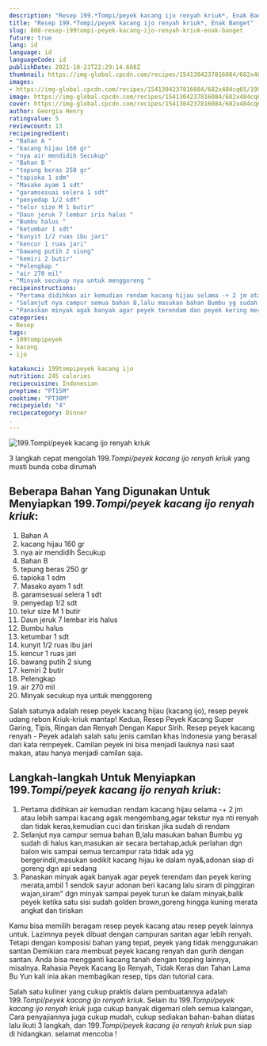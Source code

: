 ```yaml
---
description: "Resep 199.*Tompi/peyek kacang ijo renyah kriuk*, Enak Banget"
title: "Resep 199.*Tompi/peyek kacang ijo renyah kriuk*, Enak Banget"
slug: 808-resep-199tompi-peyek-kacang-ijo-renyah-kriuk-enak-banget
future: true
lang: id
language: id
languageCode: id
publishDate: 2021-10-23T22:29:14.668Z 
thumbnail: https://img-global.cpcdn.com/recipes/1541304237816084/682x484cq65/199tompipeyek-kacang-ijo-renyah-kriuk-foto-resep-utama.png
images:
- https://img-global.cpcdn.com/recipes/1541304237816084/682x484cq65/199tompipeyek-kacang-ijo-renyah-kriuk-foto-resep-utama.png
image: https://img-global.cpcdn.com/recipes/1541304237816084/682x484cq65/199tompipeyek-kacang-ijo-renyah-kriuk-foto-resep-utama.png
cover: https://img-global.cpcdn.com/recipes/1541304237816084/682x484cq65/199tompipeyek-kacang-ijo-renyah-kriuk-foto-resep-utama.png
author: Georgia Henry
ratingvalue: 5
reviewcount: 13
recipeingredient:
- "Bahan A "
- "kacang hijau 160 gr"
- "nya air mendidih Secukup"
- "Bahan B "
- "tepung beras 250 gr"
- "tapioka 1 sdm"
- "Masako ayam 1 sdt"
- "garamsesuai selera 1 sdt"
- "penyedap 1/2 sdt"
- "telur size M 1 butir"
- "Daun jeruk 7 lembar iris halus "
- "Bumbu halus "
- "ketumbar 1 sdt"
- "kunyit 1/2 ruas ibu jari"
- "kencur 1 ruas jari"
- "bawang putih 2 siung"
- "kemiri 2 butir"
- "Pelengkap "
- "air 270 mil"
- "Minyak secukup nya untuk menggoreng "
recipeinstructions:
- "Pertama didihkan air kemudian rendam kacang hijau selama -+ 2 jm atau lebih sampai kacang agak mengembang,agar tekstur nya nti renyah dan tidak keras,kemudian cuci dan tiriskan jika sudah di rendam"
- "Selanjut nya campur semua bahan B,lalu masukan bahan Bumbu yg sudah di halus kan,masukan air secara bertahap,aduk perlahan dgn balon wis sampai semua tercampur rata tidak ada yg bergerindil,masukan sedikit kacang hijau ke dalam nya&amp;,adonan siap di goreng dgn api sedang"
- "Panaskan minyak agak banyak agar peyek terendam dan peyek kering merata,ambil 1 sendok sayur adonan beri kacang lalu siram di pinggiran wajan,siram&#34; dgn minyak sampai peyek turun ke dalam minyak,balik peyek ketika satu sisi sudah golden brown,goreng hingga kuning merata angkat dan tiriskan"
categories:
- Resep
tags:
- 199tompipeyek
- kacang
- ijo

katakunci: 199tompipeyek kacang ijo 
nutrition: 245 calories
recipecuisine: Indonesian
preptime: "PT15M"
cooktime: "PT38M"
recipeyield: "4"
recipecategory: Dinner
. 
---
```



![199.*Tompi/peyek kacang ijo renyah kriuk*](https://img-global.cpcdn.com/recipes/1541304237816084/682x484cq65/199tompipeyek-kacang-ijo-renyah-kriuk-foto-resep-utama.png)

3 langkah cepat mengolah  199.*Tompi/peyek kacang ijo renyah kriuk* yang musti bunda coba dirumah

<!--inarticleads1-->

## Beberapa Bahan Yang Digunakan Untuk Menyiapkan 199.*Tompi/peyek kacang ijo renyah kriuk*:

1. Bahan A 
1. kacang hijau 160 gr
1. nya air mendidih Secukup
1. Bahan B 
1. tepung beras 250 gr
1. tapioka 1 sdm
1. Masako ayam 1 sdt
1. garamsesuai selera 1 sdt
1. penyedap 1/2 sdt
1. telur size M 1 butir
1. Daun jeruk 7 lembar iris halus 
1. Bumbu halus 
1. ketumbar 1 sdt
1. kunyit 1/2 ruas ibu jari
1. kencur 1 ruas jari
1. bawang putih 2 siung
1. kemiri 2 butir
1. Pelengkap 
1. air 270 mil
1. Minyak secukup nya untuk menggoreng 

Salah satunya adalah resep peyek kacang hijau (kacang ijo), resep peyek udang rebon Kriuk-kriuk mantap! Kedua, Resep Peyek Kacang Super Garing, Tipis, Ringan dan Renyah Dengan Kapur Sirih. Resep peyek kacang renyah - Peyek adalah salah satu jenis camilan khas Indonesia yang berasal dari kata rempeyek. Camilan peyek ini bisa menjadi lauknya nasi saat makan, atau hanya menjadi camilan saja. 

<!--inarticleads2-->

## Langkah-langkah Untuk Menyiapkan 199.*Tompi/peyek kacang ijo renyah kriuk*:

1. Pertama didihkan air kemudian rendam kacang hijau selama -+ 2 jm atau lebih sampai kacang agak mengembang,agar tekstur nya nti renyah dan tidak keras,kemudian cuci dan tiriskan jika sudah di rendam
1. Selanjut nya campur semua bahan B,lalu masukan bahan Bumbu yg sudah di halus kan,masukan air secara bertahap,aduk perlahan dgn balon wis sampai semua tercampur rata tidak ada yg bergerindil,masukan sedikit kacang hijau ke dalam nya&amp;,adonan siap di goreng dgn api sedang
1. Panaskan minyak agak banyak agar peyek terendam dan peyek kering merata,ambil 1 sendok sayur adonan beri kacang lalu siram di pinggiran wajan,siram&#34; dgn minyak sampai peyek turun ke dalam minyak,balik peyek ketika satu sisi sudah golden brown,goreng hingga kuning merata angkat dan tiriskan


Kamu bisa memilih beragam resep peyek kacang atau resep peyek lainnya untuk. Lazimnya peyek dibuat dengan campuran santan agar lebih renyah. Tetapi dengan komposisi bahan yang tepat, peyek yang tidak menggunakan santan Demikian cara membuat peyek kacang renyah dan gurih dengan santan. Anda bisa mengganti kacang tanah dengan topping lainnya, misalnya. Rahasia Peyek Kacang Ijo Renyah, Tidak Keras dan Tahan Lama Bu Yun kali inia akan membagikan resep, tips dan tutorial cara. 

Salah satu kuliner yang cukup praktis dalam pembuatannya adalah  199.*Tompi/peyek kacang ijo renyah kriuk*. Selain itu  199.*Tompi/peyek kacang ijo renyah kriuk*  juga cukup banyak digemari oleh semua kalangan, Cara penyajiannya juga cukup mudah, cukup sediakan bahan-bahan diatas lalu ikuti 3 langkah, dan  199.*Tompi/peyek kacang ijo renyah kriuk*  pun siap di hidangkan. selamat mencoba !

